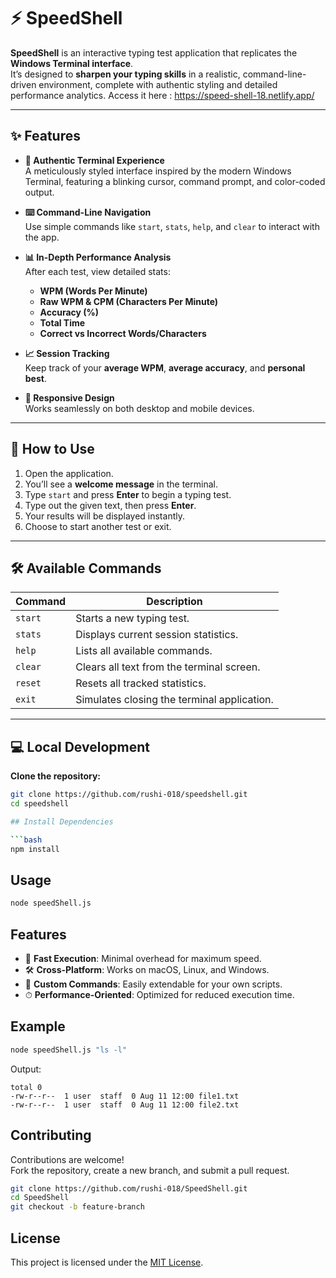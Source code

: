 # ⚡ SpeedShell

**SpeedShell** is an interactive typing test application that replicates the **Windows Terminal interface**.  
It’s designed to **sharpen your typing skills** in a realistic, command-line-driven environment, complete with authentic styling and detailed performance analytics.
Access it here : https://speed-shell-18.netlify.app/

---

## ✨ Features

- **🎯 Authentic Terminal Experience**  
  A meticulously styled interface inspired by the modern Windows Terminal, featuring a blinking cursor, command prompt, and color-coded output.

- **⌨️ Command-Line Navigation**  
  Use simple commands like `start`, `stats`, `help`, and `clear` to interact with the app.

- **📊 In-Depth Performance Analysis**  
  After each test, view detailed stats:
  - **WPM (Words Per Minute)**
  - **Raw WPM & CPM (Characters Per Minute)**
  - **Accuracy (%)**
  - **Total Time**
  - **Correct vs Incorrect Words/Characters**

- **📈 Session Tracking**  
  Keep track of your **average WPM**, **average accuracy**, and **personal best**.

- **📱 Responsive Design**  
  Works seamlessly on both desktop and mobile devices.

---

## 🚀 How to Use

1. Open the application.
2. You’ll see a **welcome message** in the terminal.
3. Type `start` and press **Enter** to begin a typing test.
4. Type out the given text, then press **Enter**.
5. Your results will be displayed instantly.
6. Choose to start another test or exit.

---

## 🛠 Available Commands

| Command  | Description |
|----------|-------------|
| `start`  | Starts a new typing test. |
| `stats`  | Displays current session statistics. |
| `help`   | Lists all available commands. |
| `clear`  | Clears all text from the terminal screen. |
| `reset`  | Resets all tracked statistics. |
| `exit`   | Simulates closing the terminal application. |

---

## 💻 Local Development

**Clone the repository:**
```bash
git clone https://github.com/rushi-018/speedshell.git
cd speedshell

## Install Dependencies

```bash
npm install
```

## Usage

```bash
node speedShell.js
```

## Features

- 🚀 **Fast Execution**: Minimal overhead for maximum speed.
- 🛠 **Cross-Platform**: Works on macOS, Linux, and Windows.
- 📜 **Custom Commands**: Easily extendable for your own scripts.
- ⏱ **Performance-Oriented**: Optimized for reduced execution time.

## Example

```bash
node speedShell.js "ls -l"
```
Output:
```
total 0
-rw-r--r--  1 user  staff  0 Aug 11 12:00 file1.txt
-rw-r--r--  1 user  staff  0 Aug 11 12:00 file2.txt
```

## Contributing

Contributions are welcome!  
Fork the repository, create a new branch, and submit a pull request.

```bash
git clone https://github.com/rushi-018/SpeedShell.git
cd SpeedShell
git checkout -b feature-branch
```

## License

This project is licensed under the [MIT License](LICENSE).

